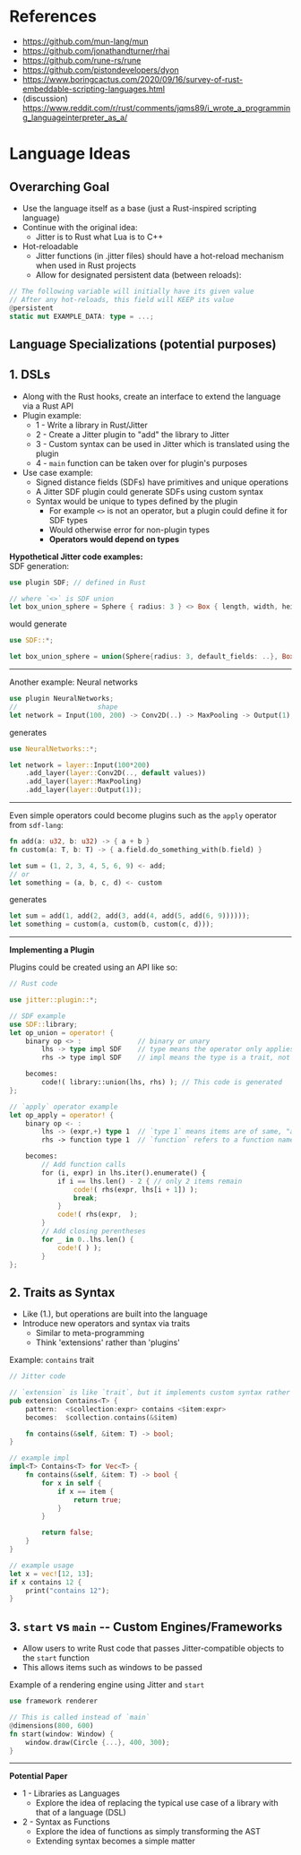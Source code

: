 # References
- https://github.com/mun-lang/mun
- https://github.com/jonathandturner/rhai
- https://github.com/rune-rs/rune
- https://github.com/pistondevelopers/dyon
- https://www.boringcactus.com/2020/09/16/survey-of-rust-embeddable-scripting-languages.html
- (discussion) https://www.reddit.com/r/rust/comments/jqms89/i_wrote_a_programming_languageinterpreter_as_a/

# Language Ideas

## Overarching Goal
- Use the language itself as a base (just a Rust-inspired scripting language)
- Continue with the original idea:
  - Jitter is to Rust what Lua is to C++
- Hot-reloadable
  - Jitter functions (in .jitter files) should have a hot-reload mechanism when used in Rust projects
  - Allow for designated persistent data (between reloads):
```Rust
// The following variable will initially have its given value
// After any hot-reloads, this field will KEEP its value
@persistent
static mut EXAMPLE_DATA: type = ...;
```

## Language Specializations (potential purposes)
## 1. DSLs
- Along with the Rust hooks, create an interface to extend the language via a Rust API
- Plugin example: 
  - 1 - Write a library in Rust/Jitter
  - 2 - Create a Jitter plugin to "add" the library to Jitter
  - 3 - Custom syntax can be used in Jitter which is translated using the plugin
  - 4 - `main` function can be taken over for plugin's purposes
- Use case example:
  - Signed distance fields (SDFs) have primitives and unique operations
  - A Jitter SDF plugin could generate SDFs using custom syntax
  - Syntax would be unique to types defined by the plugin
    - For example `<>` is not an operator, but a plugin could define it for SDF types
    - Would otherwise error for non-plugin types
    - **Operators would depend on types**

**Hypothetical Jitter code examples:**  
SDF generation:
```Rust
use plugin SDF; // defined in Rust

// where `<>` is SDF union
let box_union_sphere = Sphere { radius: 3 } <> Box { length, width, height = 3 };
```
would generate
```Rust
use SDF::*;

let box_union_sphere = union(Sphere{radius: 3, default_fields: ..}, Box{fields: ..});
```
---
Another example: Neural networks
```Rust
use plugin NeuralNetworks;
//                    shape
let network = Input(100, 200) -> Conv2D(..) -> MaxPooling -> Output(1);
```
generates
```Rust
use NeuralNetworks::*;

let network = layer::Input(100*200)
    .add_layer(layer::Conv2D(.., default values))
    .add_layer(layer::MaxPooling)
    .add_layer(layer::Output(1));
```
---
Even simple operators could become plugins such as the `apply` operator from `sdf-lang`:
```Rust
fn add(a: u32, b: u32) -> { a + b }
fn custom(a: T, b: T) -> { a.field.do_something_with(b.field) }

let sum = (1, 2, 3, 4, 5, 6, 9) <- add;
// or
let something = (a, b, c, d) <- custom
```
generates
```Rust
let sum = add(1, add(2, add(3, add(4, add(5, add(6, 9))))));
let something = custom(a, custom(b, custom(c, d)));
```
---
**Implementing a Plugin**

Plugins could be created using an API like so:

```Rust
// Rust code

use jitter::plugin::*;

// SDF example
use SDF::library;
let op_union = operator! {
    binary op <> :              // binary or unary
        lhs -> type impl SDF    // type means the operator only applies to that type
        rhs -> type impl SDF    // impl means the type is a trait, not concrete

    becomes:
        code!( library::union(lhs, rhs) ); // This code is generated
};

// `apply` operator example
let op_apply = operator! {
    binary op <- :
        lhs -> (expr,+) type 1  // `type 1` means items are of same, "aliased" type
        rhs -> function type 1  // `function` refers to a function name

    becomes:
        // Add function calls
        for (i, expr) in lhs.iter().enumerate() {
            if i == lhs.len() - 2 { // only 2 items remain
                code!( rhs(expr, lhs[i + 1]) );
                break;
            }
            code!( rhs(expr,  );
        }
        // Add closing perentheses
        for _ in 0..lhs.len() {
            code!( ) );
        }
};
```

## 2. Traits as Syntax
- Like (1.), but operations are built into the language
- Introduce new operators and syntax via traits
  - Similar to meta-programming
  - Think 'extensions' rather than 'plugins'

Example: `contains` trait
```Rust
// Jitter code

// `extension` is like `trait`, but it implements custom syntax rather than functions
pub extension Contains<T> {
    pattern:  <$collection:expr> contains <$item:expr>
    becomes:  $collection.contains(&$item)

    fn contains(&self, &item: T) -> bool;
}

// example impl
impl<T> Contains<T> for Vec<T> {
    fn contains(&self, &item: T) -> bool {
        for x in self {
            if x == item {
                return true;
            }
        }

        return false;
    }
}

// example usage
let x = vec![12, 13];
if x contains 12 {
    print("contains 12");
}

```

## 3. `start` vs `main` -- Custom Engines/Frameworks
- Allow users to write Rust code that passes Jitter-compatible objects to the `start` function
- This allows items such as windows to be passed

Example of a rendering engine using Jitter and `start`
```Rust
use framework renderer

// This is called instead of `main`
@dimensions(800, 600)
fn start(window: Window) {
    window.draw(Circle {...}, 400, 300);
}
```

---
**Potential Paper**
- 1 - Libraries as Languages
  - Explore the idea of replacing the typical use case of a library with that of a language (DSL)
- 2 - Syntax as Functions
  - Explore the idea of functions as simply transforming the AST
  - Extending syntax becomes a simple matter